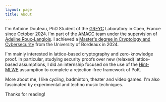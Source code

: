 ```yaml
---
layout: page
title: About
---
```


I'm Antoine Douteau, PhD Student of the [GREYC](https://www.greyc.fr/) Laboratory in Caen, France since October 2024. I'm part of the [AMACC](https://www.greyc.fr/equipes/amacc/) team under the supervision of [Adeline Roux-Langlois](https://langloi227.users.greyc.fr/index.html). I achieved a [Master's degree in Cryptology and Cybersecurity](https://mastercsi.labri.fr/) from the University of Bordeaux in 2024. 

I'm mainly interested in lattice-based cryptography and zero-knowledge proof. In particular, studying security proofs over new (relaxed) lattice-based assumptions, I did an internship focused on the use of the [Hint-MLWE](https://doi.org/10.1007/978-3-031-38554-4_18) assumption to complete a rejection-free framework of PoK. 

More about me, I like cycling, badminton, theater and video games. I'm also fascinated by experimental and techno music techniques.  

Thanks for reading!